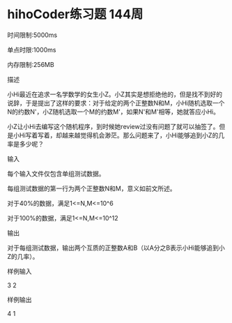 hihoCoder练习题 144周
===
时间限制:5000ms


单点时限:1000ms


内存限制:256MB


描述


小Hi最近在追求一名学数学的女生小Z。小Z其实是想拒绝他的，但是找不到好的说辞，于是提出了这样的要求：对于给定的两个正整数N和M，小Hi随机选取一个N的约数N'，小Z随机选取一个M的约数M'，如果N'和M'相等，她就答应小Hi。

小Z让小Hi去编写这个随机程序，到时候她review过没有问题了就可以抽签了。但是小Hi写着写着，却越来越觉得机会渺茫。那么问题来了，小Hi能够追到小Z的几率是多少呢？

输入


每个输入文件仅包含单组测试数据。

每组测试数据的第一行为两个正整数N和M，意义如前文所述。

对于40%的数据，满足1<=N,M<=10^6

对于100%的数据，满足1<=N,M<=10^12

输出


对于每组测试数据，输出两个互质的正整数A和B（以A分之B表示小Hi能够追到小Z的几率）。

样例输入


3 2


样例输出


4 1
